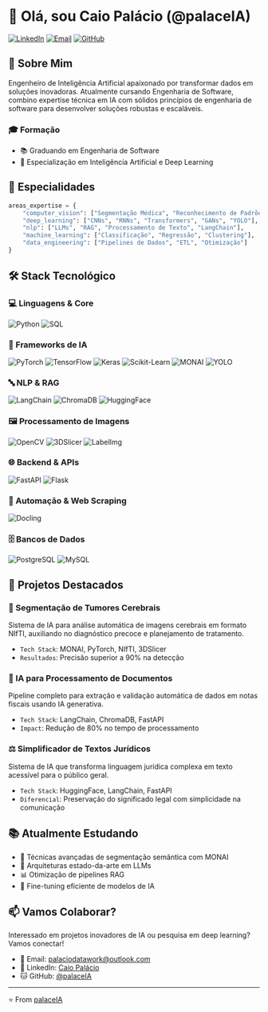 # 👋 Olá, sou Caio Palácio (@palaceIA)

[![LinkedIn](https://img.shields.io/badge/-LinkedIn-0077B5?style=flat&logo=linkedin&logoColor=white)](https://www.linkedin.com/in/caio-palácio-78533624a)
[![Email](https://img.shields.io/badge/-Email-D14836?style=flat&logo=gmail&logoColor=white)](mailto:palaciodatawork@outlook.com)
[![GitHub](https://img.shields.io/badge/-GitHub-181717?style=flat&logo=github&logoColor=white)](https://github.com/mr-neuralnet)

## 💫 Sobre Mim

Engenheiro de Inteligência Artificial apaixonado por transformar dados em soluções inovadoras. Atualmente cursando Engenharia de Software, combino expertise técnica em IA com sólidos princípios de engenharia de software para desenvolver soluções robustas e escaláveis.

### 🎓 Formação
- 📚 Graduando em Engenharia de Software
- 🤖 Especialização em Inteligência Artificial e Deep Learning

## 🔬 Especialidades

```python
areas_expertise = {
    "computer_vision": ["Segmentação Médica", "Reconhecimento de Padrões", "Processamento de Imagens"],
    "deep_learning": ["CNNs", "RNNs", "Transformers", "GANs", "YOLO"],
    "nlp": ["LLMs", "RAG", "Processamento de Texto", "LangChain"],
    "machine_learning": ["Classificação", "Regressão", "Clustering"],
    "data_engineering": ["Pipelines de Dados", "ETL", "Otimização"]
}
```

## 🛠️ Stack Tecnológico

### 💻 Linguagens & Core
![Python](https://img.shields.io/badge/-Python-3776AB?style=flat&logo=python&logoColor=white)
![SQL](https://img.shields.io/badge/-SQL-4479A1?style=flat&logo=postgresql&logoColor=white)

### 🤖 Frameworks de IA
![PyTorch](https://img.shields.io/badge/-PyTorch-EE4C2C?style=flat&logo=pytorch&logoColor=white)
![TensorFlow](https://img.shields.io/badge/-TensorFlow-FF6F00?style=flat&logo=tensorflow&logoColor=white)
![Keras](https://img.shields.io/badge/-Keras-D00000?style=flat&logo=keras&logoColor=white)
![Scikit-Learn](https://img.shields.io/badge/-Scikit_Learn-F7931E?style=flat&logo=scikit-learn&logoColor=white)
![MONAI](https://img.shields.io/badge/-MONAI-00B0B9?style=flat)
![YOLO](https://img.shields.io/badge/-YOLO-00FFFF?style=flat)

### 🔤 NLP & RAG
![LangChain](https://img.shields.io/badge/-LangChain-121212?style=flat)
![ChromaDB](https://img.shields.io/badge/-ChromaDB-4B0082?style=flat)
![HuggingFace](https://img.shields.io/badge/-HuggingFace-FFD700?style=flat&logo=huggingface&logoColor=black)

### 🖼️ Processamento de Imagens
![OpenCV](https://img.shields.io/badge/-OpenCV-5C3EE8?style=flat&logo=opencv&logoColor=white)
![3DSlicer](https://img.shields.io/badge/-3DSlicer-FF4B4B?style=flat)
![LabelImg](https://img.shields.io/badge/-LabelImg-25C2A0?style=flat)

### 🌐 Backend & APIs
![FastAPI](https://img.shields.io/badge/-FastAPI-009688?style=flat&logo=fastapi&logoColor=white)
![Flask](https://img.shields.io/badge/-Flask-000000?style=flat&logo=flask&logoColor=white)

### 🤖 Automação & Web Scraping
![Docling](https://img.shields.io/badge/-Docling-14354C?style=flat)

### 🗄️ Bancos de Dados
![PostgreSQL](https://img.shields.io/badge/-PostgreSQL-336791?style=flat&logo=postgresql&logoColor=white)
![MySQL](https://img.shields.io/badge/-MySQL-4479A1?style=flat&logo=mysql&logoColor=white)

## 🚀 Projetos Destacados

### 🧠 Segmentação de Tumores Cerebrais
Sistema de IA para análise automática de imagens cerebrais em formato NIfTI, auxiliando no diagnóstico precoce e planejamento de tratamento.
- `Tech Stack`: MONAI, PyTorch, NIfTI, 3DSlicer
- `Resultados`: Precisão superior a 90% na detecção

### 📄 IA para Processamento de Documentos
Pipeline completo para extração e validação automática de dados em notas fiscais usando IA generativa.
- `Tech Stack`: LangChain, ChromaDB, FastAPI
- `Impact`: Redução de 80% no tempo de processamento

### ⚖️ Simplificador de Textos Jurídicos
Sistema de IA que transforma linguagem jurídica complexa em texto acessível para o público geral.
- `Tech Stack`: HuggingFace, LangChain, FastAPI
- `Diferencial`: Preservação do significado legal com simplicidade na comunicação

## 📚 Atualmente Estudando

- 🔬 Técnicas avançadas de segmentação semântica com MONAI
- 🧠 Arquiteturas estado-da-arte em LLMs
- 📊 Otimização de pipelines RAG
- 🤖 Fine-tuning eficiente de modelos de IA

## 📫 Vamos Colaborar?

Interessado em projetos inovadores de IA ou pesquisa em deep learning? Vamos conectar!

- 📧 Email: palaciodatawork@outlook.com
- 🔗 LinkedIn: [Caio Palácio](https://www.linkedin.com/in/caio-palácio-78533624a)
- 🐱 GitHub: [@palaceIA](https://github.com/palaceIA?tab=repositories)

---
⭐️ From [palaceIA](https://github.com/palaceIA)

